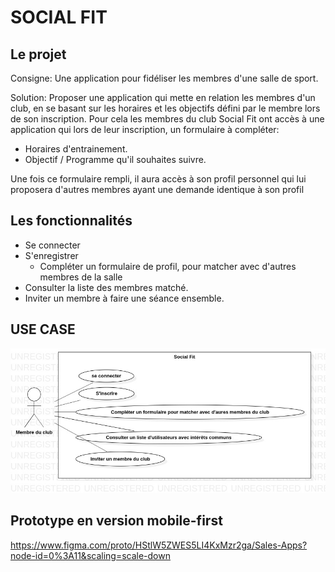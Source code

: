 # SOCIAL FIT



## Le projet

Consigne: Une application pour fidéliser les membres d'une salle de sport.

Solution: Proposer une application qui mette en relation les membres d'un club, en se basant sur les horaires et les objectifs défini par le membre lors de son inscription. Pour cela les membres du club Social Fit ont accès à une application qui lors de leur inscription, un formulaire à compléter:

- Horaires d'entrainement.
- Objectif / Programme qu'il souhaites suivre.

Une fois ce formulaire rempli, il aura accès à son profil personnel qui lui proposera d'autres membres ayant une demande identique à son profil

## Les fonctionnalités

- Se connecter
- S'enregistrer
  - Compléter un formulaire de profil, pour matcher avec d'autres membres de la salle
- Consulter la liste des membres matché.
- Inviter un membre à faire une séance ensemble.

## USE CASE

![socialfit_USECASE](/public/assets/conception/socialfit_USECASE.jpg)

## Prototype en version mobile-first

https://www.figma.com/proto/HStlW5ZWES5LI4KxMzr2ga/Sales-Apps?node-id=0%3A11&scaling=scale-down

